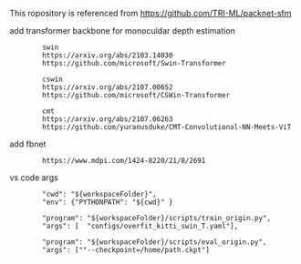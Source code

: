 This ropository is referenced from https://github.com/TRI-ML/packnet-sfm

add transformer backbone for monoculdar depth estimation

            swin 
            https://arxiv.org/abs/2103.14030
            https://github.com/microsoft/Swin-Transformer

            cswin
            https://arxiv.org/abs/2107.00652
            https://github.com/microsoft/CSWin-Transformer

            cmt
            https://arxiv.org/abs/2107.06263
            https://github.com/yuranusduke/CMT-Convolutional-NN-Meets-ViT


add fbnet 

            https://www.mdpi.com/1424-8220/21/8/2691


vs code args


            "cwd": "${workspaceFolder}",
            "env": {"PYTHONPATH": "${cwd}" }
            
            "program": "${workspaceFolder}/scripts/train_origin.py",
            "args": [  "configs/overfit_kitti_swin_T.yaml"],

            "program": "${workspaceFolder}/scripts/eval_origin.py",             
            "args": [""--checkpoint=/home/path.ckpt"]
